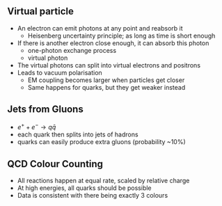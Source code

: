 ## Virtual particle
- An electron can emit photons at any point and reabsorb it
	- Heisenberg uncertainty principle; as long as time is short enough
- If there is another electron close enough, it can absorb this photon
	- one-photon exchange process
	- virtual photon
- The virtual photons can split into virtual electrons and positrons
- Leads to vacuum polarisation
	- EM coupling becomes larger when particles get closer
	- Same happens for quarks, but they get weaker instead

## Jets from Gluons
- $e^+ + e^- \rightarrow q\bar q$
- each quark then splits into jets of hadrons
- quarks can easily produce extra gluons (probability ~10%)

## QCD Colour Counting
- All reactions happen at equal rate, scaled by relative charge
- At high energies, all quarks should be possible
- Data is consistent with there being exactly 3 colours